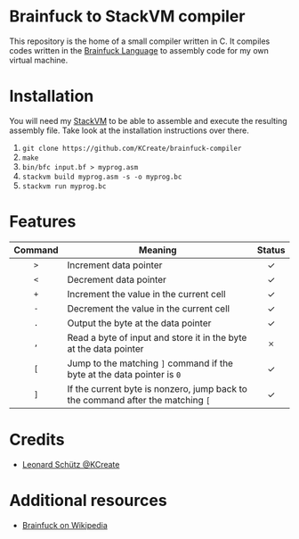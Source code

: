 # Brainfuck to StackVM compiler

This repository is the home of a small compiler written in C. It compiles codes written in the
[Brainfuck Language](https://en.wikipedia.org/wiki/Brainfuck) to assembly code for my own virtual machine.

# Installation

You will need my [StackVM](https://github.com/KCreate/stackvm) to be able to assemble and execute the
resulting assembly file. Take look at the installation instructions over there.

1. `git clone https://github.com/KCreate/brainfuck-compiler`
2. `make`
3. `bin/bfc input.bf > myprog.asm`
4. `stackvm build myprog.asm -s -o myprog.bc`
5. `stackvm run myprog.bc`

# Features

| Command | Meaning                                                                         | Status |
|:-------:|---------------------------------------------------------------------------------|:------:|
| `>`     | Increment data pointer                                                          | ✓      |
| `<`     | Decrement data pointer                                                          | ✓      |
| `+`     | Increment the value in the current cell                                         | ✓      |
| `-`     | Decrement the value in the current cell                                         | ✓      |
| `.`     | Output the byte at the data pointer                                             | ✓      |
| `,`     | Read a byte of input and store it in the byte at the data pointer               | 𐄂      |
| `[`     | Jump to the matching `]` command if the byte at the data pointer is `0`         | ✓      |
| `]`     | If the current byte is nonzero, jump back to the command after the matching `[` | ✓      |

# Credits

- [Leonard Schütz @KCreate](https://github.com/KCreate)

# Additional resources

- [Brainfuck on Wikipedia](https://en.wikipedia.org/wiki/Brainfuck)
